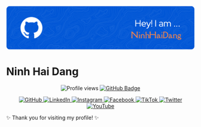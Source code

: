 [![Header](https://raw.githubusercontent.com/ninhhaidang/ninhhaidang/main/github-header-image.png)](https://github.com/ninhhaidang)

# Ninh Hai Dang

<p align="center">
  <img src="https://komarev.com/ghpvc/?username=ninhhaidang&color=blueviolet" alt="Profile views" />
  <a href="https://github.com/ninhhaidang?tab=followers">
    <img src="https://img.shields.io/github/followers/ninhhaidang?label=Followers&style=social" alt="GitHub Badge">
  </a>
</p>

<p align="center">
  <a href="https://github.com/ninhhaidang">
    <img src="https://img.shields.io/badge/GitHub-100000?style=for-the-badge&logo=github&logoColor=white" alt="GitHub" />
  </a>
  <a href="https://www.linkedin.com/in/ninhhaidang">
    <img src="https://img.shields.io/badge/LinkedIn-0077B5?style=for-the-badge&logo=linkedin&logoColor=white" alt="LinkedIn" />
  </a>
  <a href="https://instagram.com/ninghaidang">
    <img src="https://img.shields.io/badge/Instagram-E4405F?style=for-the-badge&logo=instagram&logoColor=white" alt="Instagram" />
  </a>
  <a href="https://www.facebook.com/ngheess">
    <img src="https://img.shields.io/badge/Facebook-1877F2?style=for-the-badge&logo=facebook&logoColor=white" alt="Facebook" />
  </a>
  <a href="https://tiktok.com/@haidang_04">
    <img src="https://img.shields.io/badge/TikTok-000000?style=for-the-badge&logo=tiktok&logoColor=white" alt="TikTok" />
  </a>
  <a href="https://twitter.com/ninhhaidang">
    <img src="https://img.shields.io/badge/Twitter-1DA1F2?style=for-the-badge&logo=twitter&logoColor=white" alt="Twitter" />
  </a>
  <a href="https://youtube.com/@haidangninh">
    <img src="https://img.shields.io/badge/YouTube-FF0000?style=for-the-badge&logo=youtube&logoColor=white" alt="YouTube" />
  </a>
</p>

✨ Thank you for visiting my profile! ✨
